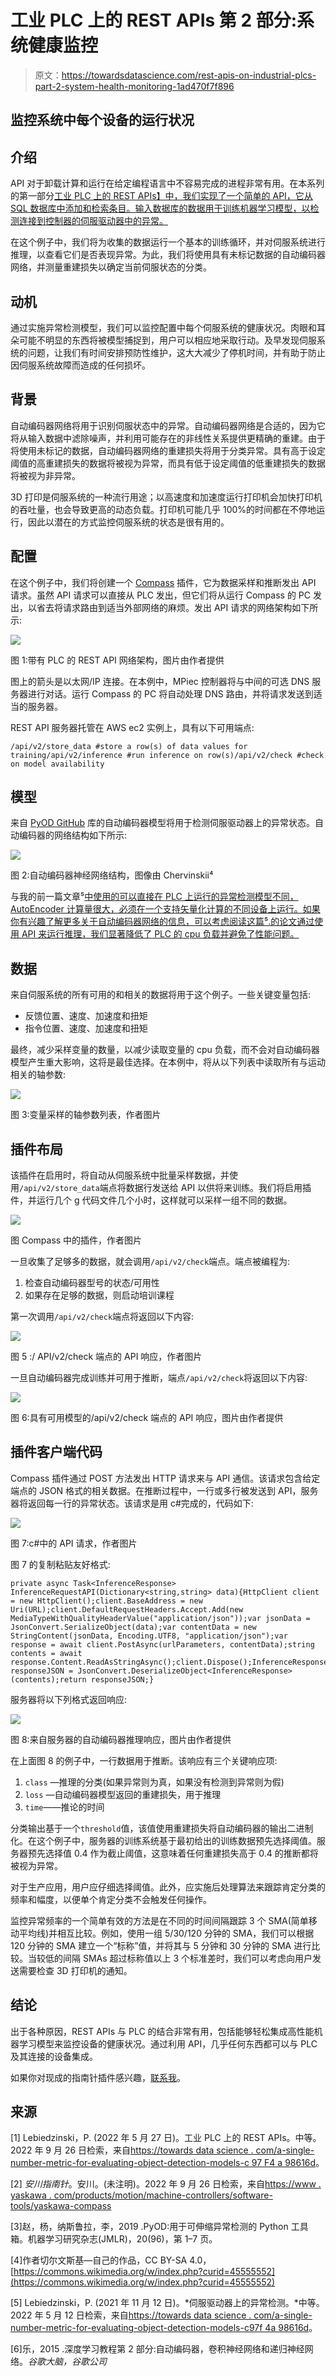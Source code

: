 # 工业 PLC 上的 REST APIs 第 2 部分:系统健康监控

> 原文：<https://towardsdatascience.com/rest-apis-on-industrial-plcs-part-2-system-health-monitoring-1ad470f7f896>

## 监控系统中每个设备的运行状况

## 介绍

API 对于卸载计算和运行在给定编程语言中不容易完成的进程非常有用。在本系列的第一部分[工业 PLC 上的 REST APIs】中，我们实现了一个简单的 API，它从 SQL 数据库中添加和检索条目。输入数据库的数据用于训练机器学习模型，以检测连接到控制器的伺服驱动器中的异常。](/rest-apis-on-industrial-plcs-eb17e8c4d51b)

在这个例子中，我们将为收集的数据运行一个基本的训练循环，并对伺服系统进行推理，以查看它们是否表现异常。为此，我们将使用具有未标记数据的自动编码器网络，并测量重建损失以确定当前伺服状态的分类。

## 动机

通过实施异常检测模型，我们可以监控配置中每个伺服系统的健康状况。肉眼和耳朵可能不明显的东西将被模型捕捉到，用户可以相应地采取行动。及早发现伺服系统的问题，让我们有时间安排预防性维护，这大大减少了停机时间，并有助于防止因伺服系统故障而造成的任何损坏。

## 背景

自动编码器网络将用于识别伺服状态中的异常。自动编码器网络是合适的，因为它将从输入数据中滤除噪声，并利用可能存在的非线性关系提供更精确的重建。由于将使用未标记的数据，自动编码器网络的重建损失将用于分类异常。具有高于设定阈值的高重建损失的数据将被视为异常，而具有低于设定阈值的低重建损失的数据将被视为非异常。

3D 打印是伺服系统的一种流行用途；以高速度和加速度运行打印机会加快打印机的吞吐量，也会导致更高的动态负载。打印机可能几乎 100%的时间都在不停地运行，因此以潜在的方式监控伺服系统的状态是很有用的。

## 配置

在这个例子中，我们将创建一个 [Compass](https://www.yaskawa.com/products/motion/machine-controllers/software-tools/yaskawa-compass) 插件，它为数据采样和推断发出 API 请求。虽然 API 请求可以直接从 PLC 发出，但它们将从运行 Compass 的 PC 发出，以省去将请求路由到适当外部网络的麻烦。发出 API 请求的网络架构如下所示:

![](img/60c2915683127fff1d87fe93d363463f.png)

图 1:带有 PLC 的 REST API 网络架构，图片由作者提供

图上的箭头是以太网/IP 连接。在本例中，MPiec 控制器将与中间的可选 DNS 服务器进行对话。运行 Compass 的 PC 将自动处理 DNS 路由，并将请求发送到适当的服务器。

REST API 服务器托管在 AWS ec2 实例上，具有以下可用端点:

```
/api/v2/store_data #store a row(s) of data values for training/api/v2/inference #run inference on row(s)/api/v2/check #check on model availability
```

## 模型

来自 [PyOD GitHub](https://github.com/yzhao062/pyod) 库的自动编码器模型将用于检测伺服驱动器上的异常状态。自动编码器的网络结构如下所示:

![](img/665ad2f814e509349cfa8851f0425d8b.png)

图 2:自动编码器神经网络结构，图像由 Chervinskii⁴

与我的前一篇文章⁵[中使用的可以直接在 PLC 上运行的异常检测模型不同，AutoEncoder 计算量很大，必须在一个支持矢量化计算的不同设备上运行。如果你有兴趣了解更多关于自动编码器网络的信息，可以考虑阅读这篇](/anomaly-detection-on-servo-drives-f711f3e6022f)[⁵.的论文通过使用 API 来运行推理，我们显著降低了 PLC 的 cpu 负载并避免了性能问题。](https://citeseerx.ist.psu.edu/viewdoc/download?doi=10.1.1.703.5244&rep=rep1&type=pdf)

## 数据

来自伺服系统的所有可用的和相关的数据将用于这个例子。一些关键变量包括:

*   反馈位置、速度、加速度和扭矩
*   指令位置、速度、加速度和扭矩

最终，减少采样变量的数量，以减少读取变量的 cpu 负载，而不会对自动编码器模型产生重大影响，这将是最佳选择。在本例中，将从以下列表中读取所有与运动相关的轴参数:

![](img/b316360c3a1610082672c39b692cd21a.png)

图 3:变量采样的轴参数列表，作者图片

## 插件布局

该插件在启用时，将自动从伺服系统中批量采样数据，并使用`/api/v2/store_data`端点将数据行发送给 API 以供将来训练。我们将启用插件，并运行几个 g 代码文件几个小时，这样就可以采样一组不同的数据。

![](img/82471bbda2a01fdc952a82a76dc8cfae.png)

图 Compass 中的插件，作者图片

一旦收集了足够多的数据，就会调用`/api/v2/check`端点。端点被编程为:

1.  检查自动编码器型号的状态/可用性
2.  如果存在足够的数据，则启动培训课程

第一次调用`/api/v2/check`端点将返回以下内容:

![](img/8e25a759093d73366837e370037924df.png)

图 5 :/ API/v2/check 端点的 API 响应，作者图片

一旦自动编码器完成训练并可用于推断，端点`/api/v2/check`将返回以下内容:

![](img/5b15e8af6eeb561ccbddee606e9cdcc2.png)

图 6:具有可用模型的/api/v2/check 端点的 API 响应，图片由作者提供

## 插件客户端代码

Compass 插件通过 POST 方法发出 HTTP 请求来与 API 通信。该请求包含给定端点的 JSON 格式的相关数据。在推断过程中，一行或多行被发送到 API，服务器将返回每一行的异常状态。该请求是用 c#完成的，代码如下:

![](img/c991bd7f501d16ae3ffbb3fc0ed86856.png)

图 7:c#中的 API 请求，作者图片

图 7 的复制粘贴友好格式:

```
private async Task<InferenceResponse> InferenceRequestAPI(Dictionary<string,string> data){HttpClient client = new HttpClient();client.BaseAddress = new Uri(URL);client.DefaultRequestHeaders.Accept.Add(new MediaTypeWithQualityHeaderValue("application/json"));var jsonData = JsonConvert.SerializeObject(data);var contentData = new StringContent(jsonData, Encoding.UTF8, "application/json");var response = await client.PostAsync(urlParameters, contentData);string contents = await response.Content.ReadAsStringAsync();client.Dispose();InferenceResponse responseJSON = JsonConvert.DeserializeObject<InferenceResponse>(contents);return responseJSON;}
```

服务器将以下列格式返回响应:

![](img/e14662b4614b5f67bce5fc7467f232c3.png)

图 8:来自服务器的自动编码器推理响应，图片由作者提供

在上面图 8 的例子中，一行数据用于推断。该响应有三个关键响应项:

1.  `class` —推理的分类(如果异常则为真，如果没有检测到异常则为假)
2.  `loss` —自动编码器模型返回的重建损失，用于推理
3.  `time`——推论的时间

分类输出基于一个`threshold`值，该值使用重建损失将自动编码器的输出二进制化。在这个例子中，服务器的训练系统基于最初给出的训练数据预先选择阈值。服务器预先选择值 0.4 作为截止阈值，这意味着任何重建损失高于 0.4 的推断都将被视为异常。

对于生产应用，用户应仔细选择阈值。此外，应实施后处理算法来跟踪肯定分类的频率和幅度，以便单个肯定分类不会触发任何操作。

监控异常频率的一个简单有效的方法是在不同的时间间隔跟踪 3 个 SMA(简单移动平均线)并相互比较。例如，使用一组 5/30/120 分钟的 SMA，我们可以根据 120 分钟的 SMA 建立一个“标称”值，并将其与 5 分钟和 30 分钟的 SMA 进行比较。当较低的间隔 SMAs 超过标称值以上 3 个标准差时，我们可以考虑向用户发送需要检查 3D 打印机的通知。

## 结论

出于各种原因，REST APIs 与 PLC 的结合非常有用，包括能够轻松集成高性能机器学习模型来监控设备的健康状况。通过利用 API，几乎任何东西都可以与 PLC 及其连接的设备集成。

如果你对现成的指南针插件感兴趣，[联系我](https://www.linkedin.com/in/peter-lebiedzinski-4012a8123/)。

## 来源

[1] Lebiedzinski，P. (2022 年 5 月 27 日)。工业 PLC 上的 REST APIs。中等。2022 年 9 月 26 日检索，来自[https://towards data science . com/a-single-number-metric-for-evaluating-object-detection-models-c 97 F4 a 98616d](/rest-apis-on-industrial-plcs-eb17e8c4d51b)。

[2] *安川指南针*。安川。(未注明)。2022 年 9 月 26 日检索，来自[https://www . yaskawa . com/products/motion/machine-controllers/software-tools/yaskawa-compass](https://www.yaskawa.com/products/motion/machine-controllers/software-tools/yaskawa-compass)

[3]赵，杨，纳斯鲁拉，李，2019 .PyOD:用于可伸缩异常检测的 Python 工具箱。机器学习研究杂志(JMLR)，20(96)，第 1–7 页。

[4]作者切尔文斯基—自己的作品，CC BY-SA 4.0，[https://commons.wikimedia.org/w/index.php?curid=45555552](https://commons.wikimedia.org/w/index.php?curid=45555552)

[5] Lebiedzinski，P. (2021 年 11 月 12 日)。*伺服驱动器上的异常检测。*中等。2022 年 5 月 12 日检索，来自[https://towards data science . com/a-single-number-metric-for-evaluating-object-detection-models-c97f 4a 98616d](/anomaly-detection-on-servo-drives-f711f3e6022f)。

[6]乐，2015 .深度学习教程第 2 部分:自动编码器，卷积神经网络和递归神经网络。*谷歌大脑，谷歌公司*